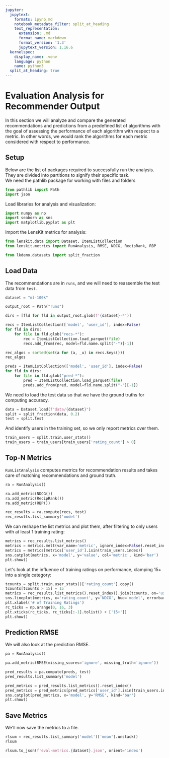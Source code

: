 ```yaml
---
jupyter:
  jupytext:
    formats: ipynb,md
    notebook_metadata_filter: split_at_heading
    text_representation:
      extension: .md
      format_name: markdown
      format_version: '1.3'
      jupytext_version: 1.16.6
  kernelspec:
    display_name: .venv
    language: python
    name: python3
  split_at_heading: true
---
```


# Evaluation Analysis for Recommender Output


In this section we will analyze and compare the generated recommendations and predictions from a predefined list of algorithms with the goal of assessing the performance of each algorithm with respect to a metric. In other words, we would rank the algorithms for each metric considered with respect to performance.


## Setup


Below are the list of packages required to successfully run the analysis. They are divided into partitions to signify their specific task.<br>
We need the pathlib package for working with files and folders

```python
from pathlib import Path
import json
```

Load libraries for analysis and visualization:

```python
import numpy as np
import seaborn as sns
import matplotlib.pyplot as plt
```


Import the LensKit metrics for analysis:

```python
from lenskit.data import Dataset, ItemListCollection
from lenskit.metrics import RunAnalysis, RMSE, NDCG, RecipRank, RBP
```

```python
from lkdemo.datasets import split_fraction
```

## Load Data

The recommendations are in `runs`, and we will need to reassemble the test data from `test`.

```python tags=["parameters"]
dataset = "ml-100k"
```

```python
output_root = Path("runs")
```

```python
dirs = [fld for fld in output_root.glob(f'{dataset}-*')]
```

```python
recs = ItemListCollection(['model', 'user_id'], index=False)
for fld in dirs:
    for file in fld.glob("recs-*"):
        rec = ItemListCollection.load_parquet(file)
        recs.add_from(rec, model=fld.name.split("-")[-1])
```

```python
rec_algos = sorted(set(a for (a, _u) in recs.keys()))
rec_algos
```

```python
preds = ItemListCollection(['model', 'user_id'], index=False)
for fld in dirs:
    for file in fld.glob("pred-*"):
        pred = ItemListCollection.load_parquet(file)
        preds.add_from(pred, model=fld.name.split("-")[-1])
```

We need to load the test data so that we have the ground truths for computing accuracy.

```python
data = Dataset.load(f"data/{dataset}")
split = split_fraction(data, 0.2)
test = split.test
```

And identify users in the training set, so we only report metrics over them.

```python
train_users = split.train.user_stats()
train_users = train_users[train_users['rating_count'] > 0]
```

## Top-N Metrics

`RunListAnalysis` computes metrics for recommendation results and takes care of
matching recommendations and ground truth.

```python
ra = RunAnalysis()

ra.add_metric(NDCG())
ra.add_metric(RecipRank())
ra.add_metric(RBP())

rec_results = ra.compute(recs, test)
rec_results.list_summary('model')
```

We can reshape the list metrics and plot them, after filtering to only users with at least 1 training rating:

```python
metrics = rec_results.list_metrics()
metrics = metrics.melt(var_name='metric', ignore_index=False).reset_index()
metrics = metrics[metrics['user_id'].isin(train_users.index)]
sns.catplot(metrics, x='model', y='value', col='metric', kind='bar')
plt.show()
```

Let's look at the influence of training ratings on performance, clamping 15+ into a single category:

```python
tcounts = split.train.user_stats()['rating_count'].copy()
tcounts[tcounts > 15] = 15
metrics = rec_results.list_metrics().reset_index().join(tcounts, on='user_id')
sns.lineplot(metrics, x='rating_count', y='NDCG', hue='model', errorbar='ci')
plt.xlabel('# of Training Ratings')
rc_ticks = np.arange(0, 16, 3)
plt.xticks(rc_ticks, rc_ticks[:-1].tolist() + ['15+'])
plt.show()
```

## Prediction RMSE

We will also look at the prediction RMSE.

```python
pa = RunAnalysis()

pa.add_metric(RMSE(missing_scores='ignore', missing_truth='ignore'))

pred_results = pa.compute(preds, test)
pred_results.list_summary('model')
```

```python
pred_metrics = pred_results.list_metrics().reset_index()
pred_metrics = pred_metrics[pred_metrics['user_id'].isin(train_users.index)]
sns.catplot(pred_metrics, x='model', y='RMSE', kind='bar')
plt.show()
```

## Save Metrics

We'll now save the metrics to a file.

```python
rlsum = rec_results.list_summary('model')['mean'].unstack()
rlsum
```

```python
rlsum.to_json(f'eval-metrics.{dataset}.json', orient='index')
```
